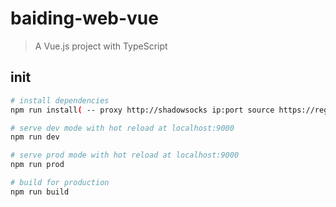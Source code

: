 # baiding-web-vue

> A Vue.js project with TypeScript

## init

``` bash
# install dependencies
npm run install( -- proxy http://shadowsocks ip:port source https://registry.npmjs.org/)

# serve dev mode with hot reload at localhost:9000
npm run dev

# serve prod mode with hot reload at localhost:9000
npm run prod

# build for production
npm run build
```